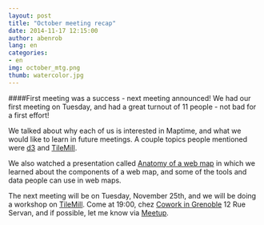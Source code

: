 ```yaml
---
layout: post
title: "October meeting recap"
date: 2014-11-17 12:15:00
author: abenrob
lang: en
categories:
- en
img: october_mtg.png
thumb: watercolor.jpg
---
```


####First meeting was a success - next meeting announced!
We had our first meeting on Tuesday, and had a great turnout of 11 people - not bad for a first effort!
<!--more-->

We talked about why each of us is interested in Maptime, and what we would like to learn in future meetings. A couple topics people mentioned were [d3](htttp://www.d3js.com) and [TileMill](http://www.mapbox.com/tilemill).

We also watched a presentation called [Anatomy of a web map](http://www.maptime.io/anatomy-of-a-web-map) in which we learned about the components of a web map, and some of the tools and data people can use in web maps.

The next meeting will be on Tuesday, November 25th, and we will be doing a workshop on [TileMill](http://www.mapbox.com/tilemill). Come at 19:00, chez [Cowork in Grenoble](http://www.co-work.fr) 12 Rue Servan, and if possible, let me know via [Meetup](http://www.meetup.com/MaptimeAlpes/events/216214222/).